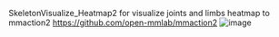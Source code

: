 SkeletonVisualize_Heatmap2
for visualize joints and limbs heatmap to mmaction2 
https://github.com/open-mmlab/mmaction2
![image](https://github.com/spped2000/SkeletonVisualize_Heatmap2/assets/65110113/1605d84a-4ed5-4931-84b9-f86c1ffce0ab)
